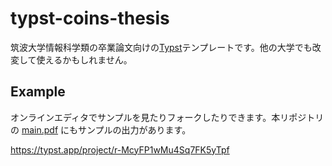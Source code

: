 # typst-coins-thesis

筑波大学情報科学類の卒業論文向けの[Typst](https://typst.app/)テンプレートです。他の大学でも改変して使えるかもしれません。

## Example

オンラインエディタでサンプルを見たりフォークしたりできます。本リポジトリの [main.pdf](./main.pdf) にもサンプルの出力があります。

https://typst.app/project/r-McyFP1wMu4Sq7FK5yTpf
